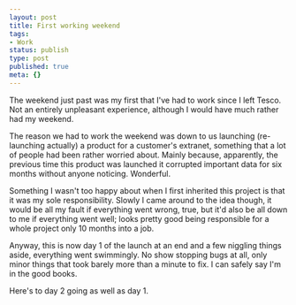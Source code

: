 ```yaml
---
layout: post
title: First working weekend
tags:
- Work
status: publish
type: post
published: true
meta: {}
---
```

The weekend just past was my first that I've had to work since I left Tesco. Not an entirely unpleasant experience, although I would have much rather had my weekend.

The reason we had to work the weekend was down to us launching (re-launching actually) a product for a customer's extranet, something that a lot of people had been rather worried about. Mainly because, apparently, the previous time this product was launched it corrupted important data for six months without anyone noticing. Wonderful.

<!-- more -->

Something I wasn't too happy about when I first inherited this project is that it was my sole responsibility. Slowly I came around to the idea though, it would be all my fault if everything went wrong, true, but it'd also be all down to me if everything went well; looks pretty good being responsible for a whole project only 10 months into a job.

Anyway, this is now day 1 of the launch at an end and a few niggling things aside, everything went swimmingly. No show stopping bugs at all, only minor things that took barely more than a minute to fix. I can safely say I'm in the good books.

Here's to day 2 going as well as day 1.
